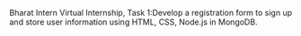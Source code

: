 Bharat Intern Virtual Internship, Task 1:Develop a registration form to sign up and store user information using HTML, CSS, Node.js in MongoDB.

